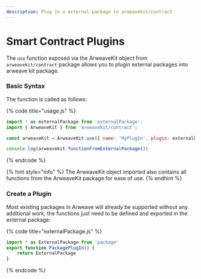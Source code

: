 ```yaml
---
description: Plug in a external package to arweavekit/contract
---
```


# Smart Contract Plugins

The `use` function exposed via the ArweaveKit object from `arweavekit/contract` package allows you to plugin external packages into arweave kit package.

### Basic Syntax

The function is called as follows:

{% code title="usage.js" %}
```javascript
import * as externalPackage from 'externalPackage';
import { ArweaveKit } from 'arweavekit/contract';

const arweaveKit = ArweaveKit.use({ name: 'MyPlugIn', plugin: externalPackage });

console.log(arweavekit.functionFromExternalPackage())
```
{% endcode %}



{% hint style="info" %}
The ArweaveKit object imported also contains all functions from the ArweaveKit package for ease of use.
{% endhint %}

### Create a Plugin

Most existing packages in Arweave will already be supported without any additional work, the functions just need to be defined and exported in the external package:

{% code title="externalPackage.js" %}
```javascript
import * as ExternalPackage from 'package'
export function PackagePlugIn() {
    return ExternalPackage
}
```
{% endcode %}
